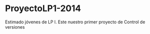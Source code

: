 ProyectoLP1-2014
================

Estimado jóvenes de LP I. Este nuestro primer proyecto de Control de versiones
